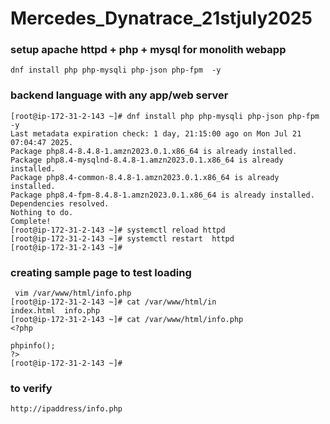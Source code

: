 # Mercedes_Dynatrace_21stjuly2025

### setup apache httpd + php + mysql for monolith webapp

```
dnf install php php-mysqli php-json php-fpm  -y 

```


### backend language with any app/web server 

```
[root@ip-172-31-2-143 ~]# dnf install php php-mysqli php-json php-fpm  -y 
Last metadata expiration check: 1 day, 21:15:00 ago on Mon Jul 21 07:04:47 2025.
Package php8.4-8.4.8-1.amzn2023.0.1.x86_64 is already installed.
Package php8.4-mysqlnd-8.4.8-1.amzn2023.0.1.x86_64 is already installed.
Package php8.4-common-8.4.8-1.amzn2023.0.1.x86_64 is already installed.
Package php8.4-fpm-8.4.8-1.amzn2023.0.1.x86_64 is already installed.
Dependencies resolved.
Nothing to do.
Complete!
[root@ip-172-31-2-143 ~]# systemctl reload httpd 
[root@ip-172-31-2-143 ~]# systemctl restart  httpd 
[root@ip-172-31-2-143 ~]# 

```

### creating sample page to test loading 

```
 vim /var/www/html/info.php 
[root@ip-172-31-2-143 ~]# cat /var/www/html/in
index.html  info.php    
[root@ip-172-31-2-143 ~]# cat /var/www/html/info.php 
<?php

phpinfo();
?>
[root@ip-172-31-2-143 ~]# 

```

### to verify 

```
http://ipaddress/info.php

```